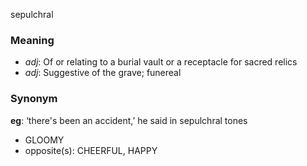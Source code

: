 sepulchral
### Meaning
+ _adj_: Of or relating to a burial vault or a receptacle for sacred relics
+ _adj_: Suggestive of the grave; funereal

### Synonym

__eg__: ‘there's been an accident,’ he said in sepulchral tones

+ GLOOMY
+ opposite(s): CHEERFUL, HAPPY


